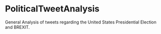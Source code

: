 # PoliticalTweetAnalysis
General Analysis of tweets regarding the United States Presidential Election and BREXIT.
